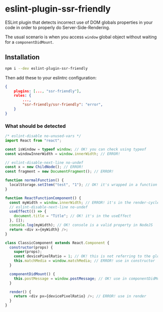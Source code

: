 # eslint-plugin-ssr-friendly

ESLint plugin that detects incorrect use of DOM globals properties in your code in
order to properly do Server-Side-Rendering.

The usual scenario is when you access `window` global object without waiting for a `componentDidMount`.

## Installation

```bash
npm i --dev eslint-plugin-ssr-friendly
```

Then add these to your eslintrc configuration:

```json
{
    plugins: [..., "ssr-friendly"],
    rules: {
        ...,
        "ssr-friendly/ssr-friendly": "error",
    }
}
```

### What should be detected

```js
/* eslint-disable no-unused-vars */
import React from "react";

const isWindow = typeof window; // OK! you can check using typeof
const windowInnerWidth = window.innerWidth; // ERROR!

// eslint-disable-next-line no-undef
const x = new ChildNode(); // ERROR!
const fragment = new DocumentFragment(); // ERROR!

function normalFunction() {
  localStorage.setItem("test", "1"); // OK! it's wrapped in a function
}

function ReactFunctionComponent() {
  const myWidth = window.innerWidth; // ERROR! it's in the render-cycle of a React FC
  // eslint-disable-next-line no-undef
  useEffect(() => {
    document.title = "Title"; // OK! it's in the useEffect
  }, []);
  console.log(myWidth); // OK! console is a valid property in NodeJS
  return <div x={myWidth} />;
}

class ClassicComponent extends React.Component {
  constructor(props) {
    super(props);
    const devicePixelRatio = 1; // OK! this is not referring to the global devicePixelRatio
    this.matchMedia = window.matchMedia; // ERROR! use in constructor
  }

  componentDidMount() {
    this.postMessage = window.postMessage; // OK! use in componentDidMount
  }

  render() {
    return <div px={devicePixelRatio} />; // ERROR! use in render
  }
}
```

